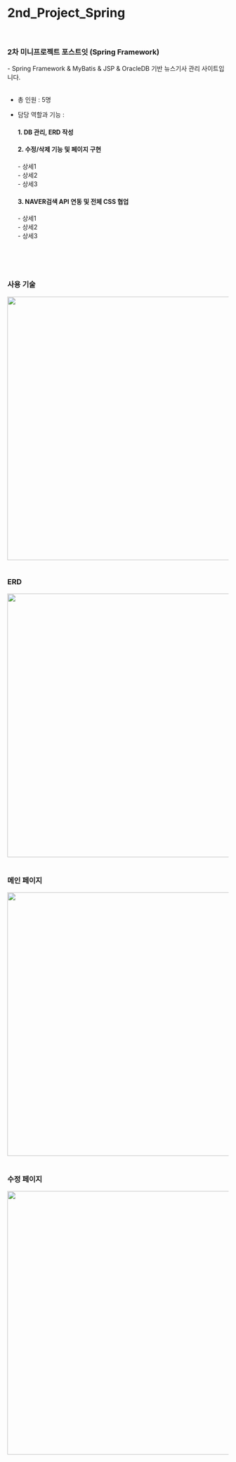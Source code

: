 # 2nd_Project_Spring
<br>
<h3>2차 미니프로젝트 포스트잇 (Spring Framework)</h3>
 - Spring Framework & MyBatis & JSP & OracleDB 기반 뉴스기사 관리 사이트입니다.
<br><br>

 - 총 인원 : 5명
 - 담당 역할과 기능 : <br>
   <h4>1. DB 관리, ERD 작성 </h4>
   <h4>2. 수정/삭제 기능 및 페이지 구현</h4>
   - 상세1<br>
   - 상세2<br>
   - 상세3<br>

   <h4>3. NAVER검색 API 연동 및 전체 CSS 협업</h4>
   - 상세1<br>
   - 상세2<br>
   - 상세3<br>

 <br>
<br>
<br>
<h3>사용 기술</h3>
<img src="https://github.com/midanto28/2nd_Project_Spring/assets/151593476/d33e9ed2-b625-4efe-b1fc-203ae3f99618"width=800 height=600>
<br>
<br>
<h3>ERD</h3>
<img src="https://github.com/midanto28/2nd_Project_Spring/assets/151593476/39554f6b-22c1-45bb-8663-cdff5ffbfc22"width=800 height=600>
<br>
<br>
<h3>메인 페이지</h3>
<img src="https://github.com/midanto28/2nd_Project_Spring/assets/151593476/39523e25-fee0-42ab-9e61-ea605a232972"width=800 height=600>
<br>
<br>
<h3>수정 페이지</h3>
<img src="https://github.com/midanto28/2nd_Project_Spring/assets/151593476/5114531e-6f07-489b-a6a4-b2b1bcbf6552"width=800 height=600>
<br>
